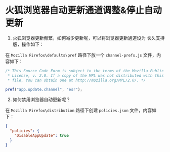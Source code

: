 # 火狐浏览器自动更新通道调整&停止自动更新

1. 火狐浏览器更新频繁，如何减少更新呢，可以将浏览器更新通道设为 长久支持版，操作如下：

在 `Mozilla Firefox\defaults\pref` 路径下放一个 `channel-prefs.js` 文件，内容如下：
```js
/* This Source Code Form is subject to the terms of the Mozilla Public
 * License, v. 2.0. If a copy of the MPL was not distributed with this
 * file, You can obtain one at http://mozilla.org/MPL/2.0/. */

pref("app.update.channel", "esr");
```


2. 如何禁用浏览器自动更新呢？

在 `Mozilla Firefox\distribution` 路径下创建 `policies.json` 文件，内容如下：
```json
{
  "policies": {
    "DisableAppUpdate": true
  }
}
```
